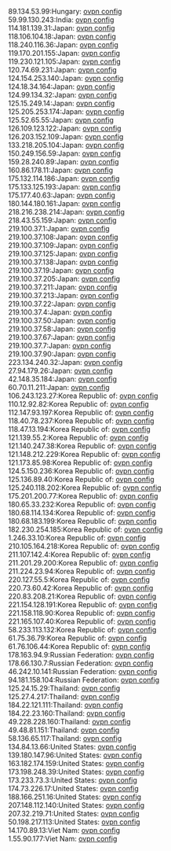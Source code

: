 89.134.53.99:Hungary: [ovpn config](vpn/89_134_53_99.ovpn)  
59.99.130.243:India: [ovpn config](vpn/59_99_130_243.ovpn)  
114.181.139.31:Japan: [ovpn config](vpn/114_181_139_31.ovpn)  
118.106.104.18:Japan: [ovpn config](vpn/118_106_104_18.ovpn)  
118.240.116.36:Japan: [ovpn config](vpn/118_240_116_36.ovpn)  
119.170.201.155:Japan: [ovpn config](vpn/119_170_201_155.ovpn)  
119.230.121.105:Japan: [ovpn config](vpn/119_230_121_105.ovpn)  
120.74.69.231:Japan: [ovpn config](vpn/120_74_69_231.ovpn)  
124.154.253.140:Japan: [ovpn config](vpn/124_154_253_140.ovpn)  
124.18.34.164:Japan: [ovpn config](vpn/124_18_34_164.ovpn)  
124.99.134.32:Japan: [ovpn config](vpn/124_99_134_32.ovpn)  
125.15.249.14:Japan: [ovpn config](vpn/125_15_249_14.ovpn)  
125.205.253.174:Japan: [ovpn config](vpn/125_205_253_174.ovpn)  
125.52.65.55:Japan: [ovpn config](vpn/125_52_65_55.ovpn)  
126.109.123.122:Japan: [ovpn config](vpn/126_109_123_122.ovpn)  
126.203.152.109:Japan: [ovpn config](vpn/126_203_152_109.ovpn)  
133.218.205.104:Japan: [ovpn config](vpn/133_218_205_104.ovpn)  
150.249.156.59:Japan: [ovpn config](vpn/150_249_156_59.ovpn)  
159.28.240.89:Japan: [ovpn config](vpn/159_28_240_89.ovpn)  
160.86.178.11:Japan: [ovpn config](vpn/160_86_178_11.ovpn)  
175.132.114.186:Japan: [ovpn config](vpn/175_132_114_186.ovpn)  
175.133.125.193:Japan: [ovpn config](vpn/175_133_125_193.ovpn)  
175.177.40.63:Japan: [ovpn config](vpn/175_177_40_63.ovpn)  
180.144.180.161:Japan: [ovpn config](vpn/180_144_180_161.ovpn)  
218.216.238.214:Japan: [ovpn config](vpn/218_216_238_214.ovpn)  
218.43.55.159:Japan: [ovpn config](vpn/218_43_55_159.ovpn)  
219.100.37.1:Japan: [ovpn config](vpn/219_100_37_1.ovpn)  
219.100.37.108:Japan: [ovpn config](vpn/219_100_37_108.ovpn)  
219.100.37.109:Japan: [ovpn config](vpn/219_100_37_109.ovpn)  
219.100.37.125:Japan: [ovpn config](vpn/219_100_37_125.ovpn)  
219.100.37.138:Japan: [ovpn config](vpn/219_100_37_138.ovpn)  
219.100.37.19:Japan: [ovpn config](vpn/219_100_37_19.ovpn)  
219.100.37.205:Japan: [ovpn config](vpn/219_100_37_205.ovpn)  
219.100.37.211:Japan: [ovpn config](vpn/219_100_37_211.ovpn)  
219.100.37.213:Japan: [ovpn config](vpn/219_100_37_213.ovpn)  
219.100.37.22:Japan: [ovpn config](vpn/219_100_37_22.ovpn)  
219.100.37.4:Japan: [ovpn config](vpn/219_100_37_4.ovpn)  
219.100.37.50:Japan: [ovpn config](vpn/219_100_37_50.ovpn)  
219.100.37.58:Japan: [ovpn config](vpn/219_100_37_58.ovpn)  
219.100.37.67:Japan: [ovpn config](vpn/219_100_37_67.ovpn)  
219.100.37.7:Japan: [ovpn config](vpn/219_100_37_7.ovpn)  
219.100.37.90:Japan: [ovpn config](vpn/219_100_37_90.ovpn)  
223.134.240.32:Japan: [ovpn config](vpn/223_134_240_32.ovpn)  
27.94.179.26:Japan: [ovpn config](vpn/27_94_179_26.ovpn)  
42.148.35.184:Japan: [ovpn config](vpn/42_148_35_184.ovpn)  
60.70.11.211:Japan: [ovpn config](vpn/60_70_11_211.ovpn)  
106.243.123.27:Korea Republic of: [ovpn config](vpn/106_243_123_27.ovpn)  
110.12.92.82:Korea Republic of: [ovpn config](vpn/110_12_92_82.ovpn)  
112.147.93.197:Korea Republic of: [ovpn config](vpn/112_147_93_197.ovpn)  
118.40.78.237:Korea Republic of: [ovpn config](vpn/118_40_78_237.ovpn)  
118.47.13.194:Korea Republic of: [ovpn config](vpn/118_47_13_194.ovpn)  
121.139.55.2:Korea Republic of: [ovpn config](vpn/121_139_55_2.ovpn)  
121.140.247.38:Korea Republic of: [ovpn config](vpn/121_140_247_38.ovpn)  
121.148.212.229:Korea Republic of: [ovpn config](vpn/121_148_212_229.ovpn)  
121.173.85.98:Korea Republic of: [ovpn config](vpn/121_173_85_98.ovpn)  
124.5.150.236:Korea Republic of: [ovpn config](vpn/124_5_150_236.ovpn)  
125.136.89.40:Korea Republic of: [ovpn config](vpn/125_136_89_40.ovpn)  
125.240.118.202:Korea Republic of: [ovpn config](vpn/125_240_118_202.ovpn)  
175.201.200.77:Korea Republic of: [ovpn config](vpn/175_201_200_77.ovpn)  
180.65.33.232:Korea Republic of: [ovpn config](vpn/180_65_33_232.ovpn)  
180.68.114.134:Korea Republic of: [ovpn config](vpn/180_68_114_134.ovpn)  
180.68.183.199:Korea Republic of: [ovpn config](vpn/180_68_183_199.ovpn)  
182.230.254.185:Korea Republic of: [ovpn config](vpn/182_230_254_185.ovpn)  
1.246.33.10:Korea Republic of: [ovpn config](vpn/1_246_33_10.ovpn)  
210.105.164.218:Korea Republic of: [ovpn config](vpn/210_105_164_218.ovpn)  
211.107.142.4:Korea Republic of: [ovpn config](vpn/211_107_142_4.ovpn)  
211.201.29.200:Korea Republic of: [ovpn config](vpn/211_201_29_200.ovpn)  
211.224.23.94:Korea Republic of: [ovpn config](vpn/211_224_23_94.ovpn)  
220.127.55.5:Korea Republic of: [ovpn config](vpn/220_127_55_5.ovpn)  
220.73.60.42:Korea Republic of: [ovpn config](vpn/220_73_60_42.ovpn)  
220.83.208.21:Korea Republic of: [ovpn config](vpn/220_83_208_21.ovpn)  
221.154.128.191:Korea Republic of: [ovpn config](vpn/221_154_128_191.ovpn)  
221.158.118.90:Korea Republic of: [ovpn config](vpn/221_158_118_90.ovpn)  
221.165.107.40:Korea Republic of: [ovpn config](vpn/221_165_107_40.ovpn)  
58.233.113.132:Korea Republic of: [ovpn config](vpn/58_233_113_132.ovpn)  
61.75.36.79:Korea Republic of: [ovpn config](vpn/61_75_36_79.ovpn)  
61.76.106.44:Korea Republic of: [ovpn config](vpn/61_76_106_44.ovpn)  
178.163.94.9:Russian Federation: [ovpn config](vpn/178_163_94_9.ovpn)  
178.66.130.7:Russian Federation: [ovpn config](vpn/178_66_130_7.ovpn)  
46.242.10.141:Russian Federation: [ovpn config](vpn/46_242_10_141.ovpn)  
94.181.158.104:Russian Federation: [ovpn config](vpn/94_181_158_104.ovpn)  
125.24.15.29:Thailand: [ovpn config](vpn/125_24_15_29.ovpn)  
125.27.4.217:Thailand: [ovpn config](vpn/125_27_4_217.ovpn)  
184.22.121.111:Thailand: [ovpn config](vpn/184_22_121_111.ovpn)  
184.22.23.160:Thailand: [ovpn config](vpn/184_22_23_160.ovpn)  
49.228.228.160:Thailand: [ovpn config](vpn/49_228_228_160.ovpn)  
49.48.81.151:Thailand: [ovpn config](vpn/49_48_81_151.ovpn)  
58.136.65.117:Thailand: [ovpn config](vpn/58_136_65_117.ovpn)  
134.84.13.66:United States: [ovpn config](vpn/134_84_13_66.ovpn)  
139.180.147.96:United States: [ovpn config](vpn/139_180_147_96.ovpn)  
163.182.174.159:United States: [ovpn config](vpn/163_182_174_159.ovpn)  
173.198.248.39:United States: [ovpn config](vpn/173_198_248_39.ovpn)  
173.233.73.3:United States: [ovpn config](vpn/173_233_73_3.ovpn)  
174.73.226.17:United States: [ovpn config](vpn/174_73_226_17.ovpn)  
188.166.251.16:United States: [ovpn config](vpn/188_166_251_16.ovpn)  
207.148.112.140:United States: [ovpn config](vpn/207_148_112_140.ovpn)  
207.32.219.71:United States: [ovpn config](vpn/207_32_219_71.ovpn)  
50.198.217.113:United States: [ovpn config](vpn/50_198_217_113.ovpn)  
14.170.89.13:Viet Nam: [ovpn config](vpn/14_170_89_13.ovpn)  
1.55.90.177:Viet Nam: [ovpn config](vpn/1_55_90_177.ovpn)  
